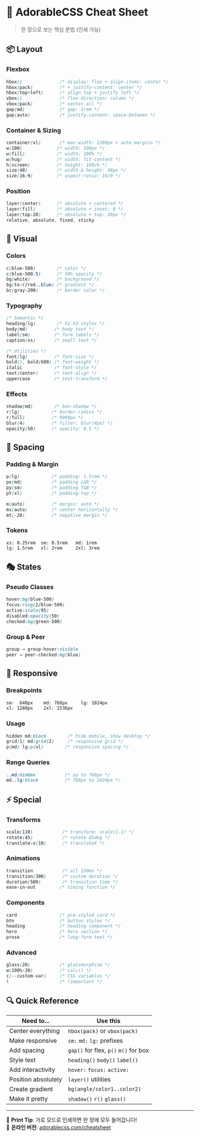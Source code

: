 # 🎯 AdorableCSS Cheat Sheet

> 한 장으로 보는 핵심 문법 (인쇄 가능)

## 📦 Layout

### Flexbox
```css
hbox()              /* display: flex + align-items: center */
hbox(pack)          /* + justify-content: center */
hbox(top+left)      /* align top + justify left */
vbox()              /* flex-direction: column */
vbox(pack)          /* center all */
gap(md)             /* gap: 1rem */
gap(auto)           /* justify-content: space-between */
```

### Container & Sizing
```css
container(xl)       /* max-width: 1280px + auto margins */
w(100)             /* width: 100px */
w(fill)            /* width: 100% */
w(hug)             /* width: fit-content */
h(screen)          /* height: 100vh */
size(48)           /* width & height: 48px */
size(16:9)         /* aspect-ratio: 16/9 */
```

### Position
```css
layer(center)      /* absolute + centered */
layer(fill)        /* absolute + inset: 0 */
layer(top:20)      /* absolute + top: 20px */
relative, absolute, fixed, sticky
```

## 🎨 Visual

### Colors
```css
c(blue-500)        /* color */
c(blue-500.5)      /* 50% opacity */
bg(white)          /* background */
bg(to-r/red..blue) /* gradient */
bc(gray-200)       /* border color */
```

### Typography
```css
/* Semantic */
heading(lg)        /* h1-h3 styles */
body(md)          /* body text */
label(sm)         /* form labels */
caption(xs)       /* small text */

/* Utilities */
font(lg)          /* font-size */
bold(), bold(600) /* font-weight */
italic            /* font-style */
text(center)      /* text-align */
uppercase         /* text-transform */
```

### Effects
```css
shadow(md)        /* box-shadow */
r(lg)            /* border-radius */
r(full)          /* 9999px */
blur(4)          /* filter: blur(4px) */
opacity(50)      /* opacity: 0.5 */
```

## 🔧 Spacing

### Padding & Margin
```css
p(lg)            /* padding: 1.5rem */
px(md)           /* padding L&R */
py(sm)           /* padding T&B */
pt(xl)           /* padding-top */

m(auto)          /* margin: auto */
mx(auto)         /* center horizontally */
mt(-20)          /* negative margin */
```

### Tokens
```
xs: 0.25rem  sm: 0.5rem   md: 1rem
lg: 1.5rem   xl: 2rem     2xl: 3rem
```

## 🎭 States

### Pseudo Classes
```css
hover:bg(blue-500)
focus:ring(2/blue-500)
active:scale(95)
disabled:opacity(50)
checked:bg(green-500)
```

### Group & Peer
```css
group → group-hover:visible
peer → peer-checked:bg(blue)
```

## 📱 Responsive

### Breakpoints
```css
sm:  640px    md: 768px     lg: 1024px
xl: 1280px    2xl: 1536px
```

### Usage
```css
hidden md:block        /* hide mobile, show desktop */
grid(1) md:grid(2)     /* responsive grid */
p(md) lg:p(xl)        /* responsive spacing */
```

### Range Queries
```css
..md:hidden           /* up to 768px */
md..lg:block          /* 768px to 1024px */
```

## ⚡ Special

### Transforms
```css
scale(110)           /* transform: scale(1.1) */
rotate(45)           /* rotate 45deg */
translate-x(10)      /* translateX */
```

### Animations
```css
transition           /* all 150ms */
transition(300)      /* custom duration */
duration(500)        /* transition time */
ease-in-out         /* timing function */
```

### Components
```css
card                /* pre-styled card */
btn                 /* button styles */
heading             /* heading component */
hero                /* hero section */
prose               /* long-form text */
```

### Advanced
```css
glass(20)           /* glassmorphism */
w(100%-20)          /* calc() */
c(--custom-var)     /* CSS variables */
!                   /* !important */
```

## 🔍 Quick Reference

| Need to... | Use this |
|------------|----------|
| Center everything | `hbox(pack)` or `vbox(pack)` |
| Make responsive | `sm:` `md:` `lg:` prefixes |
| Add spacing | `gap()` for flex, `p()` `m()` for box |
| Style text | `heading()` `body()` `label()` |
| Add interactivity | `hover:` `focus:` `active:` |
| Position absolutely | `layer()` utilities |
| Create gradient | `bg(angle/color1..color2)` |
| Make it pretty | `shadow()` `r()` `glass()` |

---

📄 **Print Tip**: 가로 모드로 인쇄하면 한 장에 모두 들어갑니다!  
🔗 **온라인 버전**: [adorablecss.com/cheatsheet](/cheatsheet)